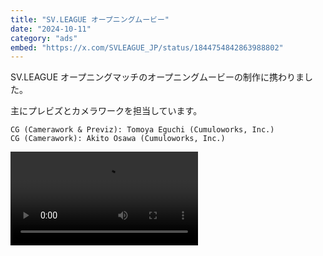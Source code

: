 ```yaml
---
title: "SV.LEAGUE オープニングムービー"
date: "2024-10-11"
category: "ads"
embed: "https://x.com/SVLEAGUE_JP/status/1844754842863988802"
---
```


SV.LEAGUE オープニングマッチのオープニングムービーの制作に携わりました。

主にプレビズとカメラワークを担当しています。

```plaintext
CG (Camerawork & Previz): Tomoya Eguchi (Cumuloworks, Inc.)
CG (Camerawork): Akito Osawa (Cumuloworks, Inc.)
```

<video src="/resources/svleague_wireframe.mp4" title="Title" autoplay loop></video>
